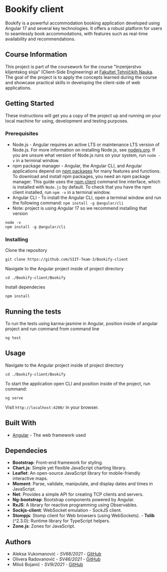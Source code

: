 # Bookify client

Bookify is a powerful accommodation booking application developed using Angular 17 and several key technologies. It offers a robust platform for users to seamlessly book accommodations, with features such as real-time availability and recommendations.

## Course Information
This project is part of the coursework for the course "Inzenjerstvo klijentskog sloja" (Client-Side Engineering) at [Fakultet Tehničikih Nauka](https://www.ftn.uns.ac.rs/). The goal of the project is to apply the concepts learned during the course and showcase practical skills in developing the client-side of web applications.

## Getting Started

These instructions will get you a copy of the project up and running on your local machine for using, development and testing purposes. 

### Prerequisites

- Node.js - Angular requires an active LTS or maintenance LTS version of Node.js. For more information on installing Node.js, see [nodejs.org](https://nodejs.org/ "Nodejs.org"). If you are unsure what version of Node.js runs on your system, run `node -v` in a terminal window.
- npm package manager - Angular, the Angular CLI, and Angular applications depend on [npm packages](https://docs.npmjs.com/getting-started/what-is-npm) for many features and functions. To download and install npm packages, you need an npm package manager. This guide uses the [npm client](https://docs.npmjs.com/cli/install) command line interface, which is installed with `Node.js` by default. To check that you have the npm client installed, run `npm -v` in a terminal window.
- Angular CLI - To install the Angular CLI, open a terminal window and run the following command: `npm install -g @angular/cli`
- Note: project is using Angular 17 so we recommend installing that version 

```shell
node -v
npm install -g @angular/cli
```

### Installing

Clone the repository

```shell
git clone https://github.com/SIIT-Team-3/Bookify-client
```

Navigate to the Angular project inside of project directory

```shell
cd ./Bookify-client/Bookify
```

Install dependecies

```shell
npm install
```
## Running the tests

To run the tests using karma-jasmine in Angular, position inside of angular project and run command from command line

```shell
ng test
```

## Usage

Navigate to the Angular project inside of project directory

```shell
cd ./Bookify-client/Bookify
```

To start the application open CLI and position inside of the project, run command:

```shell
ng serve
```

Visit `http://localhost:4200/` in your browser.
## Built With

* [Angular](https://angular.dev/) - The web framework used

## Dependecies

- **Bootstrap**: Front-end framework for styling.
- **Chart.js**: Simple yet flexible JavaScript charting library. 
- **Leaflet**: An open-source JavaScript library for mobile-friendly interactive maps.
- **Moment**: Parse, validate, manipulate, and display dates and times in JavaScript.
- **Net**: Provides a simple API for creating TCP clients and servers. 
- **Ng-bootstrap**: Bootstrap components powered by Angular.
- **RxJS**: A library for reactive programming using Observables. 
- **Sockjs-client**: WebSocket emulation - SockJS client. 
- **Stompjs**: Stomp client for Web browsers (using WebSockets). - **Tslib** (^2.3.0): Runtime library for TypeScript helpers. 
- **Zone.js**: Zones for JavaScript.

## Authors

* Aleksa Vukomanović - *SV66/2021* - [GitHub](https://github.com/aleksaaaa02)
* Olivera Radovanović - *SV46/2021* - [GitHub](https://github.com/Olivera2708)
* Miloš Bojanić - *SV9/2021* - [GitHub](https://github.com/milosbojanic)
